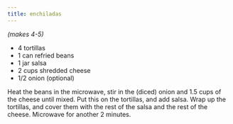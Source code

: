 ```yaml
---
title: enchiladas
---
```


*(makes 4-5)*

* 4 tortillas
* 1 can refried beans
* 1 jar salsa
* 2 cups shredded cheese
* 1/2 onion (optional)

Heat the beans in the microwave, stir in the (diced) onion and 1.5 cups of the
cheese until mixed. Put this on the tortillas, and add salsa. Wrap up the
tortillas, and cover them with the rest of the salsa and the rest of the
cheese. Microwave for another 2 minutes.

